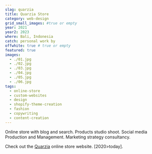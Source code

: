 ```yaml
---
slag: quarzia
title: Quarzia Store
category: web-design
grid_small_images: #true or empty
year: 2021
year2: 2023
where: Bali, Indonesia
catch: personal work by
offwhite: true # true or empty
featured: true
images:
  - ./01.jpg
  - ./02.jpg
  - ./03.jpg
  - ./04.jpg
  - ./05.jpg
  - ./06.jpg
tags:
  - online-store
  - custom-websites
  - design
  - shopify-theme-creation
  - fashion
  - copywriting
  - content-creation
---
```


Online store with blog and search. Products studio shoot. Social media Production and Management.
Marketing strategy consultancy.

Check out the [Quarzia](https://quarzia.it?source=rokma.com) online store website.
[2020>today].
